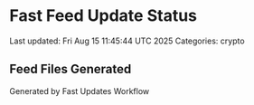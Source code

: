 # Fast Feed Update Status
Last updated: Fri Aug 15 11:45:44 UTC 2025
Categories: crypto

## Feed Files Generated

Generated by Fast Updates Workflow
